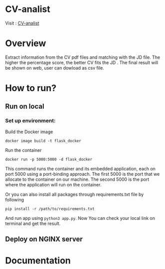 # CV-analist
Visit : [CV-analist](http://cv.uway.asia)
# Overview
Extract information from the CV pdf files and matching with the JD file. The higher the percentage score, the better CV fits the JD . The final result will be shown on web, user can dowload as csv file.

# How to run?
## Run on local
### Set up environment:

Build the Docker image
```
docker image build -t flask_docker
```
Run the container
```
docker run -p 5000:5000 -d flask_docker
```
This command runs the container and its embedded application, each on port 5000 using a port-binding approach. The first 5000 is the port that we allocate to the container on our machine. The second 5000 is the port where the application will run on the container.

Or you can also install all packages through requirements.txt file by following
```
pip install -r /path/to/requirements.txt
```
And run app using ```python3 app.py```.
Now You can check your local link on terminal and get the result.

## Deploy on NGINX server
# Documentation
